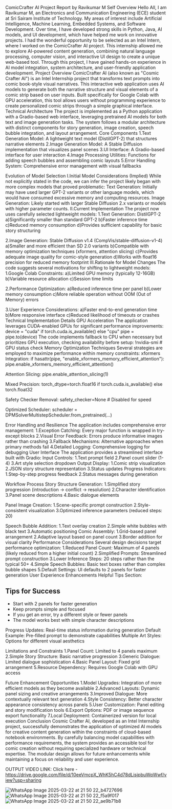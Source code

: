 ComicCrafter AI Project Report by Ravikumar M
Self Overview
Hello All, I am Ravikumar M, an Electronics and Communication Engineering (ECE) student at Sri Sairam Institute of Technology. My areas of interest include Artificial Intelligence, Machine Learning, Embedded Systems, and Software Development. Over time, I have developed strong skills in Python, Java, AI models, and UI development, which have helped me work on innovative projects.
I had the wonderful opportunity to be selected as an Intel Intern, where I worked on the ComicCrafter AI project. This internship allowed me to explore AI-powered content generation, combining natural language processing, computer vision, and interactive UI design to create a unique web-based tool. Through this project, I have gained hands-on experience in AI model integration, system architecture, and user-friendly application development.
Project Overview
ComicCrafter AI (also known as "Cosmic Crafter AI") is an Intel Internship project that transforms text prompts into comic book-style visual narratives. This interactive web application uses AI models to generate both the narrative structure and visual elements of a comic strip based on user inputs. Built specifically for Google Colab with GPU acceleration, this tool allows users without programming experience to create personalized comic strips through a simple graphical interface.
Technical Architecture
The project is implemented as a Python application with a Gradio-based web interface, leveraging pretrained AI models for both text and image generation tasks. The system follows a modular architecture with distinct components for story generation, image creation, speech bubble integration, and layout arrangement.
Core Components
1.Text Generation Model: A lightweight text model (DistilGPT-2) that structures narrative elements
2.Image Generation Model: A Stable Diffusion implementation that visualizes panel scenes
3.UI Interface: A Gradio-based interface for user interaction
4.Image Processing Utilities: Functions for adding speech bubbles and assembling comic layouts
5.Error Handling System: Comprehensive error management with visual fallbacks

Evolution of Model Selection
I.Initial Model Considerations (Implied)
While not explicitly stated in the code, we can infer the project likely began with more complex models that proved problematic:
Text Generation: Initially may have used larger GPT-2 variants or other language models, which would have consumed excessive memory and computing resources.
Image Generation: Likely started with larger Stable Diffusion 2.x variants or models with higher parameter counts.
II.Current Implementation
The project now uses carefully selected lightweight models:
1.Text Generation: DistilGPT-2
a)Significantly smaller than standard GPT-2
b)Faster inference time
c)Reduced memory consumption
d)Provides sufficient capability for basic story structuring

2.Image Generation: Stable Diffusion v1.4 (CompVis/stable-diffusion-v1-4)
a)Smaller and more efficient than SD 2.0 variants
b)Compatible with memory optimization techniques (xformers, attention slicing)
c)Provides adequate image quality for comic-style generation
d)Works with float16 precision for reduced memory footprint
III.Rationale for Model Changes
The code suggests several motivations for shifting to lightweight models:
1.Google Colab Constraints:
a)Limited GPU memory (typically 12-16GB)
b)Variable resource allocation
c)Session time limits

2.Performance Optimization:
a)Reduced inference time per panel
b)Lower memory consumption
c)More reliable operation without OOM (Out of Memory) errors

3.User Experience Considerations:
a)Faster end-to-end generation time
b)More responsive interface
c)Reduced likelihood of timeouts or crashes
Technical Implementation Details
GPU Acceleration
The application leverages CUDA-enabled GPUs for significant performance improvements:
device = "cuda" if torch.cuda.is_available() else "cpu"
pipe = pipe.to(device)
The code implements fallback to CPU when necessary but prioritizes GPU execution, checking availability before setup:
!nvidia-smi  # GPU status check
Memory Optimization Techniques
Several strategies are employed to maximize performance within memory constraints:
xformers Integration:
if hasattr(pipe, "enable_xformers_memory_efficient_attention"):
pipe.enable_xformers_memory_efficient_attention()

Attention Slicing:
pipe.enable_attention_slicing(1)

Mixed Precision:
torch_dtype=torch.float16 if torch.cuda.is_available() else torch.float32

Safety Checker Removal:
safety_checker=None  # Disabled for speed

Optimized Scheduler:
scheduler = DPMSolverMultistepScheduler.from_pretrained(...)






Error Handling and Resilience
The application includes comprehensive error management:
1.Exception Catching: Every major function is wrapped in try-except blocks
2.Visual Error Feedback: Errors produce informative images rather than crashing
3.Fallback Mechanisms: Alternative approaches when primary methods fail
4.Detailed Logging: Comprehensive logging for debugging
User Interface
The application provides a streamlined interface built with Gradio:
Input Controls:
1.Text prompt field
2.Panel count slider (1-4)
3.Art style selection dropdown
Output Display:
1.Comic strip visualization
2.JSON story structure representation
3.Status updates
Progress Indicators:
1.Step-by-step progress feedback
2.Status messages during generation

Workflow Process
Story Structure Generation:
1.Simplified story progression (introduction → conflict → resolution)
2.Character identification
3.Panel scene descriptions
4.Basic dialogue elements


Panel Image Creation:
1.Scene-specific prompt construction
2.Style-consistent visualization
3.Optimized inference parameters (reduced steps: 20)

Speech Bubble Addition:
1.Text overlay creation
2.Simple white bubbles with black text
3.Automatic positioning
Comic Assembly:
1.Grid-based panel arrangement
2.Adaptive layout based on panel count
3.Border addition for visual clarity
Performance Considerations
Several design decisions target performance optimization:
1.Reduced Panel Count: Maximum of 4 panels (likely reduced from a higher initial count)
2.Simplified Prompts: Streamlined prompt construction
3.Lower Inference Steps: 20 steps rather than the typical 50+
4.Simple Speech Bubbles: Basic text boxes rather than complex bubble shapes
5.Default Settings: UI defaults to 2 panels for faster generation
User Experience Enhancements
Helpful Tips Section:
## Tips for Success
- Start with 2 panels for faster generation
- Keep prompts simple and focused
- If you get an error, try a different style or fewer panels
- The model works best with simple character descriptions

Progress Updates: Real-time status information during generation
Default Example: Pre-filled prompt to demonstrate capabilities
Multiple Art Styles: Options for different visual aesthetics


Limitations and Constraints
1.Panel Count: Limited to 4 panels maximum
2.Simple Story Structure: Basic narrative progression
3.Generic Dialogue: Limited dialogue sophistication
4.Basic Panel Layout: Fixed grid arrangement
5.Resource Dependency: Requires Google Colab with GPU access

Future Enhancement Opportunities
1.Model Upgrades: Integration of more efficient models as they become available
2.Advanced Layouts: Dynamic panel sizing and creative arrangements
3.Improved Dialogue: More contextually relevant text generation
4.Style Consistency: Better character appearance consistency across panels
5.User Customization: Panel editing and story modification tools
6.Export Options: PDF or image sequence export functionality
7.Local Deployment: Containerized version for local execution
Conclusion
Cosmic Crafter AI, developed as an Intel Internship project, successfully demonstrates the application of optimized AI models for creative content generation within the constraints of cloud-based notebook environments. By carefully balancing model capabilities with performance requirements, the system provides an accessible tool for comic creation without requiring specialized hardware or technical expertise. The modular design allows for future enhancements while maintaining a focus on reliability and user experience.

OUTPUT VIDEO LINK:
Click here - https://drive.google.com/file/d/10eeVmcpX_WhK5hC4d78dLisjpbuWqWwf/view?usp=sharing

![WhatsApp Image 2025-03-22 at 21 50 22_b4727696](https://github.com/user-attachments/assets/90a1e810-7f9b-4004-871d-85eff1609861)
![WhatsApp Image 2025-03-22 at 21 50 22_f5a9f017](https://github.com/user-attachments/assets/0bcfdd4a-6127-465f-80e8-bf99e00ff59c)
![WhatsApp Image 2025-03-22 at 21 50 22_ae9b71b8](https://github.com/user-attachments/assets/e8944322-428b-4597-8004-c3223f582818)
